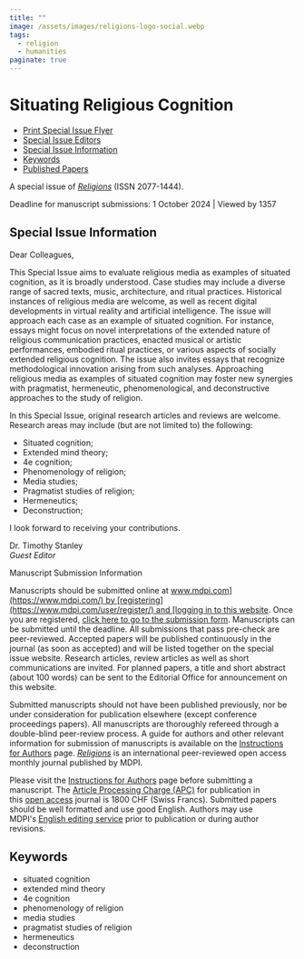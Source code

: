 ```yaml
---
title: ""
image: /assets/images/religions-logo-social.webp
tags:
  - religion
  - humanities
paginate: true   
---
```

Situating Religious Cognition
=============================

-   [Print Special Issue Flyer](https://www.mdpi.com/journal/religions/special_issue_flyer_pdf/7Q488424D1/web)
-   [Special Issue Editors](https://www.mdpi.com/journal/religions/special_issues/7Q488424D1#editors)
-   [Special Issue Information](https://www.mdpi.com/journal/religions/special_issues/7Q488424D1#info)
-   [Keywords](https://www.mdpi.com/journal/religions/special_issues/7Q488424D1#keywords)
-   [Published Papers](https://www.mdpi.com/journal/religions/special_issues/7Q488424D1#published)

A special issue of [*Religions*](https://www.mdpi.com/journal/religions) (ISSN 2077-1444).

Deadline for manuscript submissions: 1 October 2024 | Viewed by 1357

Special Issue Information
-------------------------

Dear Colleagues,

This Special Issue aims to evaluate religious media as examples of situated cognition, as it is broadly understood. Case studies may include a diverse range of sacred texts, music, architecture, and ritual practices. Historical instances of religious media are welcome, as well as recent digital developments in virtual reality and artificial intelligence. The issue will approach each case as an example of situated cognition. For instance, essays might focus on novel interpretations of the extended nature of religious communication practices, enacted musical or artistic performances, embodied ritual practices, or various aspects of socially extended religious cognition. The issue also invites essays that recognize methodological innovation arising from such analyses. Approaching religious media as examples of situated cognition may foster new synergies with pragmatist, hermeneutic, phenomenological, and deconstructive approaches to the study of religion.

In this Special Issue, original research articles and reviews are welcome. Research areas may include (but are not limited to) the following:

-   Situated cognition;
-   Extended mind theory;
-   4e cognition;
-   Phenomenology of religion;
-   Media studies;
-   Pragmatist studies of religion;
-   Hermeneutics;
-   Deconstruction;

I look forward to receiving your contributions.

Dr. Timothy Stanley\
*Guest Editor*

Manuscript Submission Information

Manuscripts should be submitted online at [www.mdpi.com](https://www.mdpi.com/) by [registering](https://www.mdpi.com/user/register/) and [logging in to this website](https://www.mdpi.com/user/login/). Once you are registered, [click here to go to the submission form](https://susy.mdpi.com/user/manuscripts/upload/?journal=religions). Manuscripts can be submitted until the deadline. All submissions that pass pre-check are peer-reviewed. Accepted papers will be published continuously in the journal (as soon as accepted) and will be listed together on the special issue website. Research articles, review articles as well as short communications are invited. For planned papers, a title and short abstract (about 100 words) can be sent to the Editorial Office for announcement on this website.

Submitted manuscripts should not have been published previously, nor be under consideration for publication elsewhere (except conference proceedings papers). All manuscripts are thoroughly refereed through a double-blind peer-review process. A guide for authors and other relevant information for submission of manuscripts is available on the [Instructions for Authors](https://www.mdpi.com/journal/religions/instructions) page. [*Religions*](https://www.mdpi.com/journal/religions/) is an international peer-reviewed open access monthly journal published by MDPI.

Please visit the [Instructions for Authors](https://www.mdpi.com/journal/religions/instructions) page before submitting a manuscript. The [Article Processing Charge (APC)](https://www.mdpi.com/about/apc/) for publication in this [open access](https://www.mdpi.com/about/openaccess/) journal is 1800 CHF (Swiss Francs). Submitted papers should be well formatted and use good English. Authors may use MDPI's [English editing service](https://www.mdpi.com/authors/english) prior to publication or during author revisions.

Keywords
--------

-   situated cognition
-   extended mind theory
-   4e cognition
-   phenomenology of religion
-   media studies
-   pragmatist studies of religion
-   hermeneutics
-   deconstruction